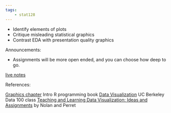```yaml
---
tags:
    - stat128
---
```


- Identify elements of plots
- Critique misleading statistical graphics
- Contrast EDA with presentation quality graphics

Announcements:

- Assignments will be more open ended, and you can choose how deep to go.

[live notes](https://github.com/clarkfitzg/stat128/blob/master/2020-09-28.Rmd)

References:

[Graphics chapter](https://www.stat.berkeley.edu/users/nolan/IntroRPgm/chap-Graphics.html) Intro R programming book
[Data Visualization](https://www.textbook.ds100.org/ch/06/viz_intro.html) UC Berkeley Data 100 class
[Teaching and Learning Data Visualization: Ideas and Assignments](https://arxiv.org/pdf/1503.00781.pdf) by Nolan and Perret


